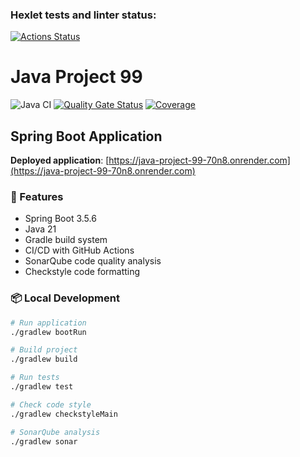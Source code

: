### Hexlet tests and linter status:
[![Actions Status](https://github.com/Sanyainthenorth/java-project-99/actions/workflows/hexlet-check.yml/badge.svg)](https://github.com/Sanyainthenorth/java-project-99/actions)
# Java Project 99

![Java CI](https://github.com/Sanyainthenorth/java-project-99/actions/workflows/ci.yml/badge.svg)
[![Quality Gate Status](https://sonarcloud.io/api/project_badges/measure?project=Sanyainthenorth_java-project-99&metric=alert_status)](https://sonarcloud.io/summary/new_code?id=Sanyainthenorth_java-project-99)
[![Coverage](https://sonarcloud.io/api/project_badges/measure?project=Sanyainthenorth_java-project-99&metric=coverage)](https://sonarcloud.io/summary/new_code?id=Sanyainthenorth_java-project-99)


## Spring Boot Application

**Deployed application**: [https://java-project-99-70n8.onrender.com](https://java-project-99-70n8.onrender.com)

### 🚀 Features
- Spring Boot 3.5.6
- Java 21
- Gradle build system
- CI/CD with GitHub Actions
- SonarQube code quality analysis
- Checkstyle code formatting

### 📦 Local Development

```bash
# Run application
./gradlew bootRun

# Build project
./gradlew build

# Run tests
./gradlew test

# Check code style
./gradlew checkstyleMain

# SonarQube analysis
./gradlew sonar